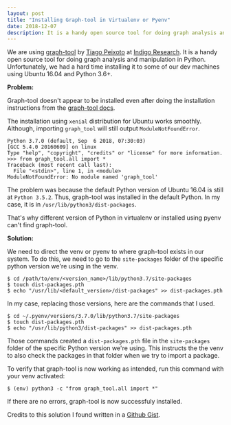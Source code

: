 ```yaml
---
layout: post
title: "Installing Graph-tool in Virtualenv or Pyenv"
date: 2018-12-07
description: It is a handy open source tool for doing graph analysis and manipulation in Python.
---
```


We are using [graph-tool](https://graph-tool.skewed.de/) by [Tiago Peixoto](https://skewed.de/tiago) at [Indigo Research](https://www.indigoresearch.xyz/). It is a handy open source tool for doing graph analysis and manipulation in Python. Unfortunately, we had a hard time installing it to some of our dev machines using Ubuntu 16.04 and Python 3.6+.

**Problem:**

Graph-tool doesn't appear to be installed even after doing the installation instructions from the [graph-tool docs](https://git.skewed.de/count0/graph-tool/wikis/installation-instructions#debian-ubuntu).

The installation using `xenial` distribution for Ubuntu works smoothly. Although, importing `graph_tool` will still output `ModuleNotFoundError`.

```
Python 3.7.0 (default, Sep  6 2018, 07:30:03)
[GCC 5.4.0 20160609] on linux
Type "help", "copyright", "credits" or "license" for more information.
>>> from graph_tool.all import *
Traceback (most recent call last):
  File "<stdin>", line 1, in <module>
ModuleNotFoundError: No module named 'graph_tool'
```

The problem was because the default Python version of Ubuntu 16.04 is still at `Python 3.5.2`. Thus, graph-tool was installed in the default Python. In my case, it is in `/usr/lib/python3/dist-packages`.

That's why different version of Python in virtualenv or installed using pyenv can't find graph-tool.

**Solution:**

We need to direct the venv or pyenv to where graph-tool exists in our system. To do this, we need to go to the `site-packages` folder of the specific python version we're using in the venv.

```
$ cd /path/to/env/<version_name>/lib/python3.7/site-packages
$ touch dist-packages.pth
$ echo "/usr/lib/<default_version>/dist-packages" >> dist-packages.pth
```

In my case, replacing those versions, here are the commands that I used.

```
$ cd ~/.pyenv/versions/3.7.0/lib/python3.7/site-packages
$ touch dist-packages.pth
$ echo "/usr/lib/python3/dist-packages" >> dist-packages.pth
```

Those commands created a `dist-packages.pth` file in the `site-packages` folder of the specific Python version we're using. This instructs the the venv to also check the packages in that folder when we try to import a package.

To verify that graph-tool is now working as intended, run this command with your venv activated:

```
$ (env) python3 -c "from graph_tool.all import *"
```

If there are no errors, graph-tool is now successfuly installed.

Credits to this solution I found written in a [Github Gist](https://gist.github.com/goweiting/b3a8c67c0f7ad376d3ce73f2c7729224).